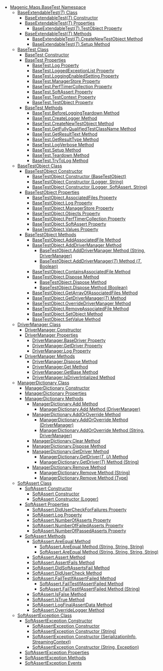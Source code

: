 - [Magenic.Maqs.BaseTest Namespace](MAQS_5/BaseTest_AUTOGENERATED/Magenic-Maqs-BaseTest_Namespace)
  - [BaseExtendableTest(*T*) Class](MAQS_5/BaseTest_AUTOGENERATED/BaseExtendableTest('T')_Class)
    - [BaseExtendableTest(*T*) Constructor](MAQS_5/BaseTest_AUTOGENERATED/BaseExtendableTest('T')_Constructor)
    - [BaseExtendableTest(*T*) Properties](MAQS_5/BaseTest_AUTOGENERATED/BaseExtendableTest('T')_Properties)
      - [BaseExtendableTest(*T*).TestObject Property](MAQS_5/BaseTest_AUTOGENERATED/BaseExtendableTest('T')-TestObject_Property)
    - [BaseExtendableTest(*T*) Methods](MAQS_5/BaseTest_AUTOGENERATED/BaseExtendableTest('T')_Methods)
      - [BaseExtendableTest(*T*).CreateNewTestObject Method](MAQS_5/BaseTest_AUTOGENERATED/BaseExtendableTest('T')-CreateNewTestObject_Method)
      - [BaseExtendableTest(*T*).Setup Method](MAQS_5/BaseTest_AUTOGENERATED/BaseExtendableTest('T')-Setup_Method)
  - [BaseTest Class](MAQS_5/BaseTest_AUTOGENERATED/BaseTest_Class)
    - [BaseTest Constructor](MAQS_5/BaseTest_AUTOGENERATED/BaseTest_Constructor)
    - [BaseTest Properties](MAQS_5/BaseTest_AUTOGENERATED/BaseTest_Properties)
      - [BaseTest.Log Property](MAQS_5/BaseTest_AUTOGENERATED/BaseTest-Log_Property)
      - [BaseTest.LoggedExceptionList Property](MAQS_5/BaseTest_AUTOGENERATED/BaseTest-LoggedExceptionList_Property)
      - [BaseTest.LoggingEnabledSetting Property](MAQS_5/BaseTest_AUTOGENERATED/BaseTest-LoggingEnabledSetting_Property)
      - [BaseTest.ManagerStore Property](MAQS_5/BaseTest_AUTOGENERATED/BaseTest-ManagerStore_Property)
      - [BaseTest.PerfTimerCollection Property](MAQS_5/BaseTest_AUTOGENERATED/BaseTest-PerfTimerCollection_Property)
      - [BaseTest.SoftAssert Property](MAQS_5/BaseTest_AUTOGENERATED/BaseTest-SoftAssert_Property)
      - [BaseTest.TestContext Property](MAQS_5/BaseTest_AUTOGENERATED/BaseTest-TestContext_Property)
      - [BaseTest.TestObject Property](MAQS_5/BaseTest_AUTOGENERATED/BaseTest-TestObject_Property)
    - [BaseTest Methods](MAQS_5/BaseTest_AUTOGENERATED/BaseTest_Methods)
      - [BaseTest.BeforeLoggingTeardown Method](MAQS_5/BaseTest_AUTOGENERATED/BaseTest-BeforeLoggingTeardown_Method)
      - [BaseTest.CreateLogger Method](MAQS_5/BaseTest_AUTOGENERATED/BaseTest-CreateLogger_Method)
      - [BaseTest.CreateNewTestObject Method](MAQS_5/BaseTest_AUTOGENERATED/BaseTest-CreateNewTestObject_Method)
      - [BaseTest.GetFullyQualifiedTestClassName Method](MAQS_5/BaseTest_AUTOGENERATED/BaseTest-GetFullyQualifiedTestClassName_Method)
      - [BaseTest.GetResultText Method](MAQS_5/BaseTest_AUTOGENERATED/BaseTest-GetResultText_Method)
      - [BaseTest.GetResultType Method](MAQS_5/BaseTest_AUTOGENERATED/BaseTest-GetResultType_Method)
      - [BaseTest.LogVerbose Method](MAQS_5/BaseTest_AUTOGENERATED/BaseTest-LogVerbose_Method)
      - [BaseTest.Setup Method](MAQS_5/BaseTest_AUTOGENERATED/BaseTest-Setup_Method)
      - [BaseTest.Teardown Method](MAQS_5/BaseTest_AUTOGENERATED/BaseTest-Teardown_Method)
      - [BaseTest.TryToLog Method](MAQS_5/BaseTest_AUTOGENERATED/BaseTest-TryToLog_Method)
  - [BaseTestObject Class](MAQS_5/BaseTest_AUTOGENERATED/BaseTestObject_Class)
    - [BaseTestObject Constructor](MAQS_5/BaseTest_AUTOGENERATED/BaseTestObject_Constructor)
      - [BaseTestObject Constructor (BaseTestObject)](MAQS_5/BaseTest_AUTOGENERATED/BaseTestObject_Constructor_(BaseTestObject))
      - [BaseTestObject Constructor (Logger, String)](MAQS_5/BaseTest_AUTOGENERATED/BaseTestObject_Constructor_(Logger,_String))
      - [BaseTestObject Constructor (Logger, SoftAssert, String)](MAQS_5/BaseTest_AUTOGENERATED/BaseTestObject_Constructor_(Logger,_SoftAssert,_String))
    - [BaseTestObject Properties](MAQS_5/BaseTest_AUTOGENERATED/BaseTestObject_Properties)
      - [BaseTestObject.AssociatedFiles Property](MAQS_5/BaseTest_AUTOGENERATED/BaseTestObject-AssociatedFiles_Property)
      - [BaseTestObject.Log Property](MAQS_5/BaseTest_AUTOGENERATED/BaseTestObject-Log_Property)
      - [BaseTestObject.ManagerStore Property](MAQS_5/BaseTest_AUTOGENERATED/BaseTestObject-ManagerStore_Property)
      - [BaseTestObject.Objects Property](MAQS_5/BaseTest_AUTOGENERATED/BaseTestObject-Objects_Property)
      - [BaseTestObject.PerfTimerCollection Property](MAQS_5/BaseTest_AUTOGENERATED/BaseTestObject-PerfTimerCollection_Property)
      - [BaseTestObject.SoftAssert Property](MAQS_5/BaseTest_AUTOGENERATED/BaseTestObject-SoftAssert_Property)
      - [BaseTestObject.Values Property](MAQS_5/BaseTest_AUTOGENERATED/BaseTestObject-Values_Property)
    - [BaseTestObject Methods](MAQS_5/BaseTest_AUTOGENERATED/BaseTestObject_Methods)
      - [BaseTestObject.AddAssociatedFile Method](MAQS_5/BaseTest_AUTOGENERATED/BaseTestObject-AddAssociatedFile_Method)
      - [BaseTestObject.AddDriverManager Method](MAQS_5/BaseTest_AUTOGENERATED/BaseTestObject-AddDriverManager_Method)
        - [BaseTestObject.AddDriverManager Method (String, DriverManager)](MAQS_5/BaseTest_AUTOGENERATED/BaseTestObject-AddDriverManager_Method_(String,_DriverManager))
        - [BaseTestObject.AddDriverManager(*T*) Method (*T*, Boolean)](MAQS_5/BaseTest_AUTOGENERATED/BaseTestObject-AddDriverManager('T')_Method_('T',_Boolean))
      - [BaseTestObject.ContainsAssociatedFile Method](MAQS_5/BaseTest_AUTOGENERATED/BaseTestObject-ContainsAssociatedFile_Method)
      - [BaseTestObject.Dispose Method](MAQS_5/BaseTest_AUTOGENERATED/BaseTestObject-Dispose_Method)
        - [BaseTestObject.Dispose Method](MAQS_5/BaseTest_AUTOGENERATED/BaseTestObject-Dispose_Method())
        - [BaseTestObject.Dispose Method (Boolean)](MAQS_5/BaseTest_AUTOGENERATED/BaseTestObject-Dispose_Method_(Boolean))
      - [BaseTestObject.GetArrayOfAssociatedFiles Method](MAQS_5/BaseTest_AUTOGENERATED/BaseTestObject-GetArrayOfAssociatedFiles_Method)
      - [BaseTestObject.GetDriverManager(*T*) Method](MAQS_5/BaseTest_AUTOGENERATED/BaseTestObject-GetDriverManager('T')_Method)
      - [BaseTestObject.OverrideDriverManager Method](MAQS_5/BaseTest_AUTOGENERATED/BaseTestObject-OverrideDriverManager_Method)
      - [BaseTestObject.RemoveAssociatedFile Method](MAQS_5/BaseTest_AUTOGENERATED/BaseTestObject-RemoveAssociatedFile_Method)
      - [BaseTestObject.SetObject Method](MAQS_5/BaseTest_AUTOGENERATED/BaseTestObject-SetObject_Method)
      - [BaseTestObject.SetValue Method](MAQS_5/BaseTest_AUTOGENERATED/BaseTestObject-SetValue_Method)
  - [DriverManager Class](MAQS_5/BaseTest_AUTOGENERATED/DriverManager_Class)
    - [DriverManager Constructor](MAQS_5/BaseTest_AUTOGENERATED/DriverManager_Constructor)
    - [DriverManager Properties](MAQS_5/BaseTest_AUTOGENERATED/DriverManager_Properties)
      - [DriverManager.BaseDriver Property](MAQS_5/BaseTest_AUTOGENERATED/DriverManager-BaseDriver_Property)
      - [DriverManager.GetDriver Property](MAQS_5/BaseTest_AUTOGENERATED/DriverManager-GetDriver_Property)
      - [DriverManager.Log Property](MAQS_5/BaseTest_AUTOGENERATED/DriverManager-Log_Property)
    - [DriverManager Methods](MAQS_5/BaseTest_AUTOGENERATED/DriverManager_Methods)
      - [DriverManager.Dispose Method](MAQS_5/BaseTest_AUTOGENERATED/DriverManager-Dispose_Method)
      - [DriverManager.Get Method](MAQS_5/BaseTest_AUTOGENERATED/DriverManager-Get_Method)
      - [DriverManager.GetBase Method](MAQS_5/BaseTest_AUTOGENERATED/DriverManager-GetBase_Method)
      - [DriverManager.IsDriverIntialized Method](MAQS_5/BaseTest_AUTOGENERATED/DriverManager-IsDriverIntialized_Method)
  - [ManagerDictionary Class](MAQS_5/BaseTest_AUTOGENERATED/ManagerDictionary_Class)
    - [ManagerDictionary Constructor](MAQS_5/BaseTest_AUTOGENERATED/ManagerDictionary_Constructor)
    - [ManagerDictionary Properties](MAQS_5/BaseTest_AUTOGENERATED/ManagerDictionary_Properties)
    - [ManagerDictionary Methods](MAQS_5/BaseTest_AUTOGENERATED/ManagerDictionary_Methods)
      - [ManagerDictionary.Add Method](MAQS_5/BaseTest_AUTOGENERATED/ManagerDictionary-Add_Method)
        - [ManagerDictionary.Add Method (DriverManager)](MAQS_5/BaseTest_AUTOGENERATED/ManagerDictionary-Add_Method_(DriverManager))
      - [ManagerDictionary.AddOrOverride Method](MAQS_5/BaseTest_AUTOGENERATED/ManagerDictionary-AddOrOverride_Method)
        - [ManagerDictionary.AddOrOverride Method (DriverManager)](MAQS_5/BaseTest_AUTOGENERATED/ManagerDictionary-AddOrOverride_Method_(DriverManager))
        - [ManagerDictionary.AddOrOverride Method (String, DriverManager)](MAQS_5/BaseTest_AUTOGENERATED/ManagerDictionary-AddOrOverride_Method_(String,_DriverManager))
      - [ManagerDictionary.Clear Method](MAQS_5/BaseTest_AUTOGENERATED/ManagerDictionary-Clear_Method)
      - [ManagerDictionary.Dispose Method](MAQS_5/BaseTest_AUTOGENERATED/ManagerDictionary-Dispose_Method)
      - [ManagerDictionary.GetDriver Method](MAQS_5/BaseTest_AUTOGENERATED/ManagerDictionary-GetDriver_Method)
        - [ManagerDictionary.GetDriver(*T*, *U*) Method](MAQS_5/BaseTest_AUTOGENERATED/ManagerDictionary-GetDriver('T',_'U')_Method)
        - [ManagerDictionary.GetDriver(*T*) Method (String)](MAQS_5/BaseTest_AUTOGENERATED/ManagerDictionary-GetDriver('T')_Method_(String))
      - [ManagerDictionary.Remove Method](MAQS_5/BaseTest_AUTOGENERATED/ManagerDictionary-Remove_Method)
        - [ManagerDictionary.Remove Method (String)](MAQS_5/BaseTest_AUTOGENERATED/ManagerDictionary-Remove_Method_(String))
        - [ManagerDictionary.Remove Method (Type)](MAQS_5/BaseTest_AUTOGENERATED/ManagerDictionary-Remove_Method_(Type))
  - [SoftAssert Class](MAQS_5/BaseTest_AUTOGENERATED/SoftAssert_Class)
    - [SoftAssert Constructor](MAQS_5/BaseTest_AUTOGENERATED/SoftAssert_Constructor())
      - [SoftAssert Constructor](MAQS_5/BaseTest_AUTOGENERATED/SoftAssert_Constructor)
      - [SoftAssert Constructor (Logger)](MAQS_5/BaseTest_AUTOGENERATED/SoftAssert_Constructor_(Logger))
    - [SoftAssert Properties](MAQS_5/BaseTest_AUTOGENERATED/SoftAssert_Properties)
      - [SoftAssert.DidUserCheckForFailures Property](MAQS_5/BaseTest_AUTOGENERATED/SoftAssert-DidUserCheckForFailures_Property)
      - [SoftAssert.Log Property](MAQS_5/BaseTest_AUTOGENERATED/SoftAssert-Log_Property)
      - [SoftAssert.NumberOfAsserts Property](MAQS_5/BaseTest_AUTOGENERATED/SoftAssert-NumberOfAsserts_Property)
      - [SoftAssert.NumberOfFailedAsserts Property](MAQS_5/BaseTest_AUTOGENERATED/SoftAssert-NumberOfFailedAsserts_Property)
      - [SoftAssert.NumberOfPassedAsserts Property](MAQS_5/BaseTest_AUTOGENERATED/SoftAssert-NumberOfPassedAsserts_Property)
    - [SoftAssert Methods](MAQS_5/BaseTest_AUTOGENERATED/SoftAssert_Methods)
      - [SoftAssert.AreEqual Method](MAQS_5/BaseTest_AUTOGENERATED/SoftAssert-AreEqual_Method)
        - [SoftAssert.AreEqual Method (String, String, String)](MAQS_5/BaseTest_AUTOGENERATED/SoftAssert-AreEqual_Method_(String,_String,_String))
        - [SoftAssert.AreEqual Method (String, String, String, String)](MAQS_5/BaseTest_AUTOGENERATED/SoftAssert-AreEqual_Method_(String,_String,_String,_String))
      - [SoftAssert.Assert Method](MAQS_5/BaseTest_AUTOGENERATED/SoftAssert-Assert_Method)
      - [SoftAssert.AssertFails Method](MAQS_5/BaseTest_AUTOGENERATED/SoftAssert-AssertFails_Method)
      - [SoftAssert.DidSoftAssertsFail Method](MAQS_5/BaseTest_AUTOGENERATED/SoftAssert-DidSoftAssertsFail_Method)
      - [SoftAssert.DidUserCheck Method](MAQS_5/BaseTest_AUTOGENERATED/SoftAssert-DidUserCheck_Method)
      - [SoftAssert.FailTestIfAssertFailed Method](MAQS_5/BaseTest_AUTOGENERATED/SoftAssert-FailTestIfAssertFailed_Method)
        - [SoftAssert.FailTestIfAssertFailed Method](MAQS_5/BaseTest_AUTOGENERATED/SoftAssert-FailTestIfAssertFailed_Method())
        - [SoftAssert.FailTestIfAssertFailed Method (String)](MAQS_5/BaseTest_AUTOGENERATED/SoftAssert-FailTestIfAssertFailed_Method_(String))
      - [SoftAssert.IsFalse Method](MAQS_5/BaseTest_AUTOGENERATED/SoftAssert-IsFalse_Method)
      - [SoftAssert.IsTrue Method](MAQS_5/BaseTest_AUTOGENERATED/SoftAssert-IsTrue_Method)
      - [SoftAssert.LogFinalAssertData Method](MAQS_5/BaseTest_AUTOGENERATED/SoftAssert-LogFinalAssertData_Method)
      - [SoftAssert.OverrideLogger Method](MAQS_5/BaseTest_AUTOGENERATED/SoftAssert-OverrideLogger_Method)
  - [SoftAssertException Class](MAQS_5/BaseTest_AUTOGENERATED/SoftAssertException_Class)
    - [SoftAssertException Constructor](MAQS_5/BaseTest_AUTOGENERATED/SoftAssertException_Constructor)
      - [SoftAssertException Constructor](MAQS_5/BaseTest_AUTOGENERATED/SoftAssertException_Constructor())
      - [SoftAssertException Constructor (String)](MAQS_5/BaseTest_AUTOGENERATED/SoftAssertException_Constructor_(String))
      - [SoftAssertException Constructor (SerializationInfo, StreamingContext)](MAQS_5/BaseTest_AUTOGENERATED/SoftAssertException_Constructor_(SerializationInfo,_StreamingContext))
      - [SoftAssertException Constructor (String, Exception)](MAQS_5/BaseTest_AUTOGENERATED/SoftAssertException_Constructor_(String,_Exception))
    - [SoftAssertException Properties](MAQS_5/BaseTest_AUTOGENERATED/SoftAssertException_Properties)
    - [SoftAssertException Methods](MAQS_5/BaseTest_AUTOGENERATED/SoftAssertException_Methods)
    - [SoftAssertException Events](MAQS_5/BaseTest_AUTOGENERATED/SoftAssertException_Events)